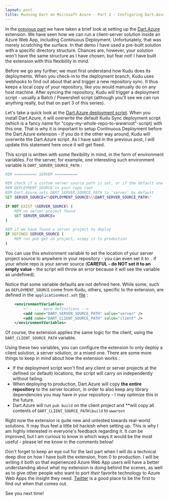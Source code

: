 ```yaml
---
layout: post
title: Running Dart on Microsoft Azure - Part 2 - Configuring Dart.Azure for custom solution directory structures
---
```


In the [previous part](http://www.underweasel.me/2016/09/21/Running-Dart-On-Azure.html "Running Dart on Microsoft Azure - underweasel.me") we have taken a brief look at setting up the [Dart.Azure](https://github.com/UizzUW/Dart.Azure "Dart.Azure extension on GitHub") extension. We have seen how we can run a client-server solution inside an Azure Web App, including Continuous Deployment. Unfortunately, that was merely scratching the surface. In that demo I have used a pre-built solution with a specific directory structure. Chances are, however, your solution won't have the same structure as I have chosen, but fear not! I have built the extension with this flexibility in mind.

Before we go any further, we must first understand how Kudu does its deployments. When you check-in to the deployment branch, Kudu uses webhooks to find out about that and trigger a new repository sync. It thus keeps a local copy of your repository, like you would manually do on any host machine. After syncing the repository, Kudu will trigger a deployment script - usually a Batch / Powershell script (although you'll see we can run anything really, but that on part 3 of this series).

Let's take a quick look at the [Dart.Azure deployment script](https://github.com/UizzUW/Dart.Azure/blob/master/Content/deploy.cmd "Dart.Azure deployment script"). When you install Dart.Azure, it will overwrite the default Kudu Sync deployment script (which is a fancy name for "copy-my-whole-repo-to-wwwroot"-script) with this one. That is why it is important to setup Continuous Deployment before the Dart.Azure extension - if you do it the other way around, Kudu will overwrite the Dart.Azure script. As I have said in the previous post, I will update this statement here once it will get fixed.

This script is written with some flexibility in mind, in the form of environment variables. For the server, for example, one interesting such environment variable is `DART_SERVER_SOURCE_PATH` :

```bat
REM ========== SERVER ==========

REM check if a custom server source path is set, or if the default one exists
REM DEPLOYMENT_SOURCE is your repo root
REM Dart.Azure sets DART_SERVER_SOURCE_PATH to 'server' by default
SET SERVER_SOURCE="%DEPLOYMENT_SOURCE%\%DART_SERVER_SOURCE_PATH%"

IF NOT EXIST %SERVER_SOURCE% (
    REM no server project found
    SET SERVER_SOURCE=
)

REM if we have found a server project to deploy
IF DEFINED SERVER_SOURCE (
    REM run pub get on project, xcopy it to production
)
```

You can use this environment variable to set the location of your server project source to anywhere in your repository - you can even set it to `.` if your whole repo is your server source (**CAREFUL - do NOT set it to an empty value** - the script will throw an error because it will see the variable as undefined).

Notice that some variable defaults are not defined here. While some, such as `DEPLOYMENT_SOURCE` come from Kudu, others, specific to the extension, are defined in the `applicationHost.xdt` [file](https://github.com/UizzUW/Dart.Azure/blob/master/Content/applicationHost.xdt "Dart.Azure applicationHost.xdt file") :

```xml
    <environmentVariables>
        <!-- ... more definitions -->
        <add name="DART_SERVER_SOURCE_PATH" value="server" />
        <add name="DART_CLIENT_SOURCE_PATH" value="client" />
    </environmentVariables>
```

Of course, the extension applies the same logic for the client, using the `DART_CLIENT_SOURCE_PATH` variable.

Using these two variables, you can configure the extension to only deploy a client solution, a server solution, or a mixed one. There are some more things to keep in mind about how the extension works :

* If the deployment script won't find any client or server projects at the defined (or default) locations, the script will carry on independently without failing.
* When deploying to production, Dart.Azure will copy **the entire repository** to the server location, in order to also keep any library dependencies you may have in your repository - I may optimize this in the future.
* Dart.Azure will run `pub build` on the client project and **will copy all contents of `DART_CLIENT_SOURCE_PATH\build` to `wwwroot`

Right now the extension is quite new and untested towards real-world solutions. It may thus feel a little bit hackish when setting up. This is why I am highly interested in everyone's feedback regarding it. It *can* be improved, but I am curious to know in which ways it would be the most useful - please let me know in the comments below!

Don't forget to keep an eye out for the last part when I will do a technical deep dive on how I have built the extension, from 0 to production. I will be writing it both so that experienced Azure Web App users will have a better understanding about what my extension is doing behind the scenes, as well as to give other people who want to port *their* favorite technology to Azure Web Apps the insight they need. [Twitter](https://twitter.com/uizzunderweasel) is a good place to be the first to find out when that comes out.

See you next time!